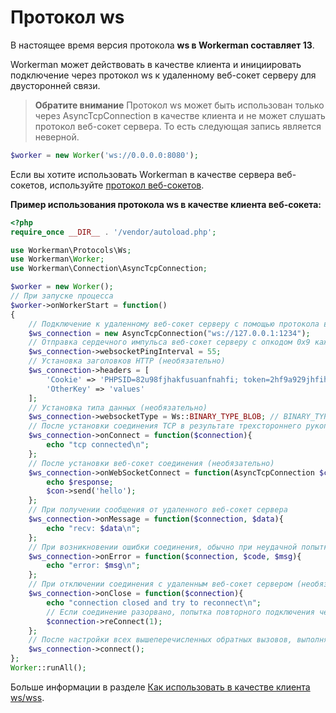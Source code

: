 # Протокол ws

В настоящее время версия протокола **ws в Workerman составляет 13**.

Workerman может действовать в качестве клиента и инициировать подключение через протокол ws к удаленному веб-сокет серверу для двусторонней связи.

> **Обратите внимание**
> Протокол ws может быть использован только через AsyncTcpConnection в качестве клиента и не может слушать протокол веб-сокет сервера. То есть следующая запись является неверной.

```php
$worker = new Worker('ws://0.0.0.0:8080');
```

Если вы хотите использовать Workerman в качестве сервера веб-сокетов, используйте [протокол веб-сокетов](about-websocket.md).

**Пример использования протокола ws в качестве клиента веб-сокета:**

```php
<?php
require_once __DIR__ . '/vendor/autoload.php';

use Workerman\Protocols\Ws;
use Workerman\Worker;
use Workerman\Connection\AsyncTcpConnection;

$worker = new Worker();
// При запуске процесса
$worker->onWorkerStart = function()
{
    // Подключение к удаленному веб-сокет серверу с помощью протокола веб-сокета
    $ws_connection = new AsyncTcpConnection("ws://127.0.0.1:1234");
    // Отправка сердечного импульса веб-сокет серверу с опкодом 0x9 каждые 55 секунд (необязательно)
    $ws_connection->websocketPingInterval = 55;
    // Установка заголовков HTTP (необязательно)
    $ws_connection->headers = [
        'Cookie' => 'PHPSID=82u98fjhakfusuanfnahfi; token=2hf9a929jhfihaf9i',
        'OtherKey' => 'values'
    ];
    // Установка типа данных (необязательно)
    $ws_connection->websocketType = Ws::BINARY_TYPE_BLOB; // BINARY_TYPE_BLOB для текста, BINARY_TYPE_ARRAYBUFFER для бинарных данных
    // После установки соединения TCP в результате трехстороннего рукопожатия (необязательно)
    $ws_connection->onConnect = function($connection){
        echo "tcp connected\n";
    };
    // После установки веб-сокет соединения (необязательно)
    $ws_connection->onWebSocketConnect = function(AsyncTcpConnection $con, $response) {
        echo $response;
        $con->send('hello');
    };
    // При получении сообщения от удаленного веб-сокет сервера
    $ws_connection->onMessage = function($connection, $data){
        echo "recv: $data\n";
    };
    // При возникновении ошибки соединения, обычно при неудачной попытке соединения с удаленным веб-сокет сервером (необязательно)
    $ws_connection->onError = function($connection, $code, $msg){
        echo "error: $msg\n";
    };
    // При отключении соединения с удаленным веб-сокет сервером (необязательно, рекомендуется выполнить повторное подключение)
    $ws_connection->onClose = function($connection){
        echo "connection closed and try to reconnect\n";
        // Если соединение разорвано, попытка повторного подключения через 1 секунду
        $connection->reConnect(1);
    };
    // После настройки всех вышеперечисленных обратных вызовов, выполняем операцию подключения
    $ws_connection->connect();
};
Worker::runAll();
```

Больше информации в разделе [Как использовать в качестве клиента ws/wss](../faq/as-wss-client.md).
